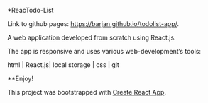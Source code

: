 *ReacTodo-List

Link to github pages: https://barjan.github.io/todolist-app/.

A web application developed from scratch using React.js.

The app is responsive and uses various web-development’s tools:

html | React.js| local storage | css | git

**Enjoy!

This project was bootstrapped with [Create React App](https://github.com/facebook/create-react-app).


